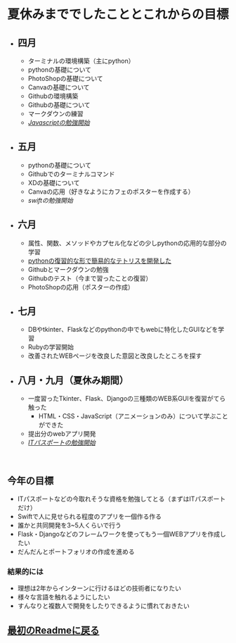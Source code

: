 # 夏休みまででしたこととこれからの目標<br>

- **四月**
    - 
    - ターミナルの環境構築（主にpython）
    - pythonの基礎について
    - PhotoShopの基礎について
    - Canvaの基礎について
    - Githubの環境構築
    - Githubの基礎について
    - マークダウンの練習
    - [*Javascriptの勉強開始*](https://www.amazon.co.jp/%E5%AD%90%E3%81%A9%E3%82%82%E3%81%8B%E3%82%89%E5%A4%A7%E4%BA%BA%E3%81%BE%E3%81%A7%E3%82%B9%E3%83%A9%E3%82%B9%E3%83%A9%E8%AA%AD%E3%82%81%E3%82%8B-JavaScript%E3%81%B5%E3%82%8A%E3%81%8C%E3%81%AAKids%E3%83%97%E3%83%AD%E3%82%B0%E3%83%A9%E3%83%9F%E3%83%B3%E3%82%B0-%E3%82%B2%E3%83%BC%E3%83%A0%E3%82%92%E4%BD%9C%E3%82%8A%E3%81%AA%E3%81%8C%E3%82%89%E6%A5%BD%E3%81%97%E3%81%8F%E5%AD%A6%E3%81%BC%E3%81%86-%E3%81%B5%E3%82%8A%E3%81%8C%E3%81%AA%E3%83%97%E3%83%AD%E3%82%B0%E3%83%A9%E3%83%9F%E3%83%B3%E3%82%B0%E3%82%B7%E3%83%AA%E3%83%BC%E3%82%BA-%E3%83%AA%E3%83%96%E3%83%AD%E3%83%AF%E3%83%BC%E3%82%AF%E3%82%B9/dp/4295007838/ref=asc_df_4295007838/?tag=jpgo-22&linkCode=df0&hvadid=342458612368&hvpos=&hvnetw=g&hvrand=2391652711949304177&hvpone=&hvptwo=&hvqmt=&hvdev=c&hvdvcmdl=&hvlocint=&hvlocphy=1009340&hvtargid=pla-844583608263&psc=1&th=1&psc=1)
- **五月**
    - 
    - pythonの基礎について
    - Githubでのターミナルコマンド
    - XDの基礎について
    - Canvaの応用（好きなようにカフェのポスターを作成する）
    - *swiftの勉強開始*
- **六月**
    - 
    - 属性、関数、メソッドやカプセル化などの少しpythonの応用的な部分の学習
    - [pythonの復習的な形で簡易的なテトリスを開発した](https://daeudaeu.com/tetris/#i-2)
    - Githubとマークダウンの勉強
    - Githubのテスト（今まで習ったことの復習）
    - PhotoShopの応用（ポスターの作成）
- **七月**
    - 
    - DBやtkinter、Flaskなどのpythonの中でもwebに特化したGUIなどを学習
    - Rubyの学習開始
    - 改善されたWEBページを改良した意図と改良したところを探す
- **八月・九月（夏休み期間）**
    - 
    - 一度習ったTkinter、Flask、Djangoの三種類のWEB系GUIを復習がてら触った
        - HTML・CSS・JavaScript（アニメーションのみ）について学ぶことができた
    - 提出分のwebアプリ開発
    - [*ITパスポートの勉強開始*](https://www.amazon.co.jp/%E4%BB%A4%E5%92%8C05%E5%B9%B4-%E3%82%A4%E3%83%A1%E3%83%BC%E3%82%B8%EF%BC%86%E3%82%AF%E3%83%AC%E3%83%90%E3%83%BC%E6%96%B9%E5%BC%8F%E3%81%A7%E3%82%88%E3%81%8F%E3%82%8F%E3%81%8B%E3%82%8B-%E6%A0%A2%E6%9C%A8%E5%85%88%E7%94%9F%E3%81%AEIT%E3%83%91%E3%82%B9%E3%83%9D%E3%83%BC%E3%83%88%E6%95%99%E5%AE%A4-%E6%83%85%E5%A0%B1%E5%87%A6%E7%90%86%E6%8A%80%E8%A1%93%E8%80%85%E8%A9%A6%E9%A8%93-%E6%A0%A2%E6%9C%A8/dp/4297131285/ref=asc_df_4297131285/?tag=jpgo-22&linkCode=df0&hvadid=622955539433&hvpos=&hvnetw=g&hvrand=12189803185270151963&hvpone=&hvptwo=&hvqmt=&hvdev=c&hvdvcmdl=&hvlocint=&hvlocphy=1009340&hvtargid=pla-1817778149982&psc=1&th=1&psc=1)

<br>

## 今年の目標
- ITパスポートなどの今取れそうな資格を勉強してとる（まずはITパスポートだけ）
- Swiftで人に見せられる程度のアプリを一個作る作る
- 誰かと共同開発を3~5人くらいで行う
- Flask・Djangoなどのフレームワークを使ってもう一個WEBアプリを作成したい
- だんだんとポートフォリオの作成を進める
### 結果的には
- 理想は2年からインターンに行けるほどの技術者になりたい
- 様々な言語を触れるようにしたい
- すんなりと複数人で開発をしたりできるように慣れておきたい

## [最初のReadmeに戻る](./README.md)